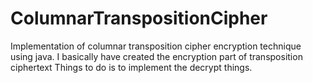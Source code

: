 # ColumnarTranspositionCipher
Implementation of columnar transposition cipher encryption technique using java.
I basically have created the encryption part of transposition ciphertext 
Things to do is to implement the decrypt things.
